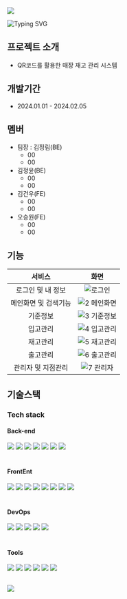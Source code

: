 <img src="https://capsule-render.vercel.app/api?type=waving&color=color=0:BACFB1,25:98B78A,50:769F63,75:54883D,100:213618&height=190&section=header&text=SSGTARBUCKS&fontColor=ffffff&fontSize=60&animation=fadeIn&fontAlignY=38&"/>


![Typing SVG](https://readme-typing-svg.demolab.com?font=Alkatra&weight=500&size=35&duration=4000&pause=3&color=769F63&center=false&vCenter=false&multiline=true&repeat=true&width=1000&height=100&lines=Team+AwesomeBeans+!👋)



## 프로젝트 소개

* QR코드를 활용한 매장 재고 관리 시스템


## 개발기간

- 2024.01.01 - 2024.02.05 

## 멤버


* 팀장 : 김정림(BE) 
    - 00
    - 00
* 김정윤(BE) 
    - 00
    - 00
* 김건우(FE)
    - 00
    - 00
* 오승원(FE)
    - 00
    - 00

## 기능

<!-- Table -->
|서비스|화면|
|:--:|:--:|
|로그인 및 내 정보| ![로그인](https://github.com/AWESOMEBEANS/SSGTARBUCKS/assets/139051542/d51f0141-b6b6-472f-8099-0511f3af666f)|
|메인화면 및 검색기능|![2 메인화면](https://github.com/AWESOMEBEANS/SSGTARBUCKS/assets/139051542/225ca40a-aa61-4184-b620-74e7fb84848f) |
|기준정보|![3 기준정보](https://github.com/AWESOMEBEANS/SSGTARBUCKS/assets/139051542/3c4b91f1-82a8-41ab-867a-90432396fdd4)    |
|입고관리| ![4 입고관리](https://github.com/AWESOMEBEANS/SSGTARBUCKS/assets/139051542/7ae400d8-1b38-43cb-a76d-b87e354f30c6)  |
|재고관리| ![5 재고관리](https://github.com/AWESOMEBEANS/SSGTARBUCKS/assets/139051542/1a1d6e85-bd89-4c68-9beb-5c059f4ba442)   |
|출고관리| ![6 출고관리](https://github.com/AWESOMEBEANS/SSGTARBUCKS/assets/139051542/d6971a57-8010-4af7-9b8d-1acc8e9ff369) |
|관리자 및 지점관리| ![7 관리자](https://github.com/AWESOMEBEANS/SSGTARBUCKS/assets/139051542/7467702d-b969-4a43-8286-6859fd3f82ed) |

##


<!-- Tech stack -->
## 기술스택

### Tech stack



#### Back-end  
<img src="https://img.shields.io/badge/Java-007396?style=flat&logo=java&logoColor=white" /> <img src="https://img.shields.io/badge/SpringBoot-6DB33F?style=flat&logo=springboot&logoColor=white" />
<img src="https://img.shields.io/badge/Spring Security-6DB33F?style=flat&logo=Spring Security&logoColor=white" />
<img src="https://img.shields.io/badge/MySQL-4479A1?style=flat&logo=MySQL&logoColor=white" /> <img src="https://img.shields.io/badge/JWT-4B4B77?style=flat&logo=JWT&logoColor=white" />
<img src="https://img.shields.io/badge/MyBatis-C4242B?style=flat&logo=MyBatis&logoColor=white" />
<img src="https://img.shields.io/badge/ZXNG-092E20?style=flat&logo=ZXNG&logoColor=white" />


#

#### FrontEnt  
<img src="https://img.shields.io/badge/HTML5-E34F26?style=flat&logo=HTML5&logoColor=white" /> <img src="https://img.shields.io/badge/CSS3-1572B6?style=flat&logo=CSS3&logoColor=white" />
<img src="https://img.shields.io/badge/JavaScript-F7DF1E?style=flat&logo=JavaScript&logoColor=white" />
<img src="https://img.shields.io/badge/React-61DAFB?style=flat&logo=React&logoColor=white"/>
<img src="https://img.shields.io/badge/Tailwindcss-06B6D4?style=flat&logo=tailwindcss&logoColor=white"/>
<img src="https://img.shields.io/badge/DAY.js-FF7751?style=flat&logo=DAY.JS&logoColor=white" />
<img src="https://img.shields.io/badge/AXIOS-5A29E4?style=flat&logo=axios&logoColor=white" />
<img src="https://img.shields.io/badge/ReactRouter-CA4245?style=flat&logo=reactrouter&logoColor=white" />

#

#### DevOps  
<img src="https://img.shields.io/badge/NGINX-009639?style=flat&logo=nginx&logoColor=white"/> <img src="https://img.shields.io/badge/Jenkins-D24939?style=flat&logo=jenkins&logoColor=white"/>
<img src="https://img.shields.io/badge/amazonrds-527FFF?style=flat&logo=amazonrds&logoColor=white"/>
<img src="https://img.shields.io/badge/amazons3-DD344C?style=flat&logo=amazons3&logoColor=white"/>
<img src="https://img.shields.io/badge/Amazonaws-232F3E?style=flat&for-the-badge&logo=amazonaws&logoColor=white" /> 

#

#### Tools
<img src="https://img.shields.io/badge/VisualStudioCode-007ACC?style=flat&logo=visualstudiocode&logoColor=white"/> <img src="https://img.shields.io/badge/Github-181717?style=flat&logo=github&logoColor=white"/>
<img src="https://img.shields.io/badge/Notion-000000?style=flat&logo=notion&logoColor=white"/>
<img src="https://img.shields.io/badge/Figma-F24E1E?style=flat&logo=figma&logoColor=white"/>
<img src="https://img.shields.io/badge/Gather-21375A?style=flat&logo=gather&logoColor=white"/>
<img src="https://img.shields.io/badge/draw.io-FFA200?style=flat&logo=draw.io&logoColor=white"/>


##



<img src="https://capsule-render.vercel.app/api?type=waving&color=0:BACFB1,25:98B78A,50:769F63,75:54883D,100:213618&height=150&section=footer" />
